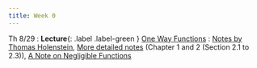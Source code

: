 ```yaml
---
title: Week 0
---
```


Th 8/29
: **Lecture**{: .label .label-green } [One Way Functions](http://people.eecs.berkeley.edu/~sanjamg/assets/classes/cs276-fall14/scribe/lec02.pdf)
    : [Notes by Thomas Holenstein](http://www.complexity.ethz.ch/education/Lectures/CtcFS13/LectureNotesChapter01), [More detailed notes](http://citeseerx.ist.psu.edu/viewdoc/download?doi=10.1.1.140.9755&rep=rep1&type=pdf) (Chapter 1 and 2 (Section 2.1 to 2.3)), [A Note on Negligible Functions](https://eprint.iacr.org/1997/004.pdf)
